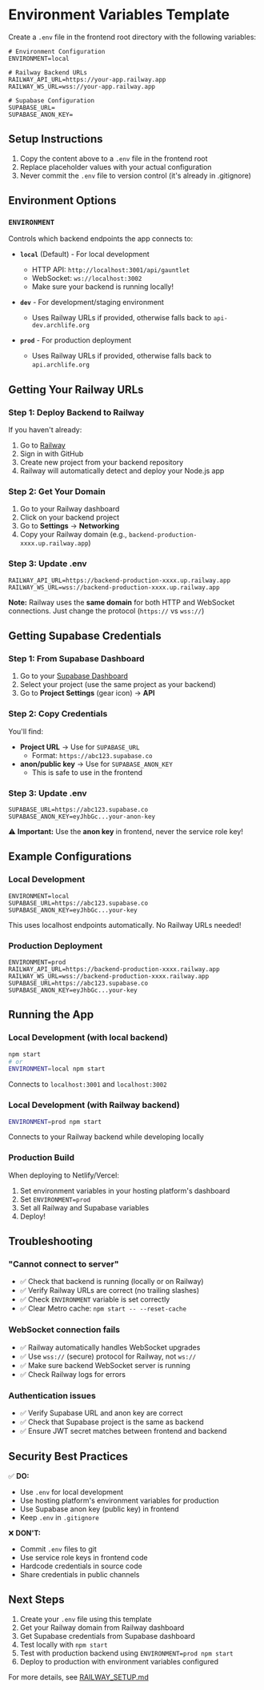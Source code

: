 # Environment Variables Template

Create a `.env` file in the frontend root directory with the following variables:

```env
# Environment Configuration
ENVIRONMENT=local

# Railway Backend URLs
RAILWAY_API_URL=https://your-app.railway.app
RAILWAY_WS_URL=wss://your-app.railway.app

# Supabase Configuration
SUPABASE_URL=
SUPABASE_ANON_KEY=
```

## Setup Instructions

1. Copy the content above to a `.env` file in the frontend root
2. Replace placeholder values with your actual configuration
3. Never commit the `.env` file to version control (it's already in .gitignore)

## Environment Options

### `ENVIRONMENT`

Controls which backend endpoints the app connects to:

- **`local`** (Default) - For local development
  - HTTP API: `http://localhost:3001/api/gauntlet`
  - WebSocket: `ws://localhost:3002`
  - Make sure your backend is running locally!

- **`dev`** - For development/staging environment
  - Uses Railway URLs if provided, otherwise falls back to `api-dev.archlife.org`

- **`prod`** - For production deployment
  - Uses Railway URLs if provided, otherwise falls back to `api.archlife.org`

## Getting Your Railway URLs

### Step 1: Deploy Backend to Railway

If you haven't already:
1. Go to [Railway](https://railway.app/)
2. Sign in with GitHub
3. Create new project from your backend repository
4. Railway will automatically detect and deploy your Node.js app

### Step 2: Get Your Domain

1. Go to your Railway dashboard
2. Click on your backend project
3. Go to **Settings** → **Networking**
4. Copy your Railway domain (e.g., `backend-production-xxxx.up.railway.app`)

### Step 3: Update .env

```env
RAILWAY_API_URL=https://backend-production-xxxx.up.railway.app
RAILWAY_WS_URL=wss://backend-production-xxxx.up.railway.app
```

**Note:** Railway uses the **same domain** for both HTTP and WebSocket connections. Just change the protocol (`https://` vs `wss://`)

## Getting Supabase Credentials

### Step 1: From Supabase Dashboard

1. Go to your [Supabase Dashboard](https://app.supabase.com/)
2. Select your project (use the same project as your backend)
3. Go to **Project Settings** (gear icon) → **API**

### Step 2: Copy Credentials

You'll find:
- **Project URL** → Use for `SUPABASE_URL`
  - Format: `https://abc123.supabase.co`
- **anon/public key** → Use for `SUPABASE_ANON_KEY`
  - This is safe to use in the frontend

### Step 3: Update .env

```env
SUPABASE_URL=https://abc123.supabase.co
SUPABASE_ANON_KEY=eyJhbGc...your-anon-key
```

⚠️ **Important:** Use the **anon key** in frontend, never the service role key!

## Example Configurations

### Local Development

```env
ENVIRONMENT=local
SUPABASE_URL=https://abc123.supabase.co
SUPABASE_ANON_KEY=eyJhbGc...your-key
```

This uses localhost endpoints automatically. No Railway URLs needed!

### Production Deployment

```env
ENVIRONMENT=prod
RAILWAY_API_URL=https://backend-production-xxxx.railway.app
RAILWAY_WS_URL=wss://backend-production-xxxx.railway.app
SUPABASE_URL=https://abc123.supabase.co
SUPABASE_ANON_KEY=eyJhbGc...your-key
```

## Running the App

### Local Development (with local backend)

```bash
npm start
# or
ENVIRONMENT=local npm start
```

Connects to `localhost:3001` and `localhost:3002`

### Local Development (with Railway backend)

```bash
ENVIRONMENT=prod npm start
```

Connects to your Railway backend while developing locally

### Production Build

When deploying to Netlify/Vercel:

1. Set environment variables in your hosting platform's dashboard
2. Set `ENVIRONMENT=prod`
3. Set all Railway and Supabase variables
4. Deploy!

## Troubleshooting

### "Cannot connect to server"

- ✅ Check that backend is running (locally or on Railway)
- ✅ Verify Railway URLs are correct (no trailing slashes)
- ✅ Check `ENVIRONMENT` variable is set correctly
- ✅ Clear Metro cache: `npm start -- --reset-cache`

### WebSocket connection fails

- ✅ Railway automatically handles WebSocket upgrades
- ✅ Use `wss://` (secure) protocol for Railway, not `ws://`
- ✅ Make sure backend WebSocket server is running
- ✅ Check Railway logs for errors

### Authentication issues

- ✅ Verify Supabase URL and anon key are correct
- ✅ Check that Supabase project is the same as backend
- ✅ Ensure JWT secret matches between frontend and backend

## Security Best Practices

✅ **DO:**
- Use `.env` for local development
- Use hosting platform's environment variables for production
- Use Supabase anon key (public key) in frontend
- Keep `.env` in `.gitignore`

❌ **DON'T:**
- Commit `.env` files to git
- Use service role keys in frontend code
- Hardcode credentials in source code
- Share credentials in public channels

## Next Steps

1. Create your `.env` file using this template
2. Get your Railway domain from Railway dashboard
3. Get Supabase credentials from Supabase dashboard
4. Test locally with `npm start`
5. Test with production backend using `ENVIRONMENT=prod npm start`
6. Deploy to production with environment variables configured

For more details, see [RAILWAY_SETUP.md](./RAILWAY_SETUP.md)

